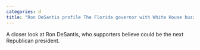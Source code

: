 ```yaml
---
categories: d
title: "Ron DeSantis profile The Florida governor with White House buzz"
---
```

A closer look at Ron DeSantis, who supporters believe could be the next Republican president.